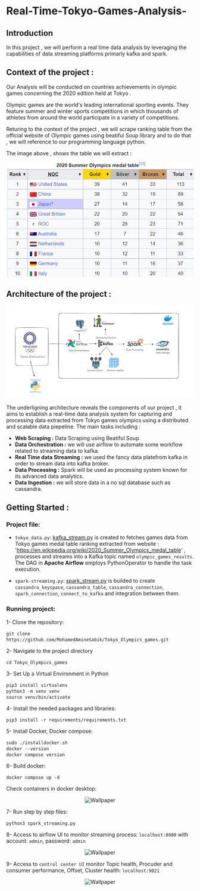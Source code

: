 # Real-Time-Tokyo-Games-Analysis-
## Introduction
In this project , we will perform  a real time data analysis by leveraging  the capabilities  of data streaming platforms primarly kafka and spark.
## Context of the project : 
Our Analysis will be conducted on countries achievements in olympic games concerning the 2020 edition held at Tokyo .

Olympic games are the world's leading international sporting events. They feature summer and winter sports competitions in which thousands of athletes from around the world participate in a variety of competitions. 

Returing to the context of the project , we will scrape ranking table from the official website of Olympic games using beatiful Soup library and to do that , we will reference to our programming language python.

The image above , shows the table we will extract : 

![Tokyo-Games  - Page 3](imgs/Tokyo_golden_medals.png)

## Architecture of the project : 
![Architecure  - Page 4](imgs/Building_Architecture.png)

The underligning architecture reveals the components of our project , it aims to establish a real-time data analysis system for capturing and processing data extracted from Tokyo games olympics using a distributed and scalable data piepeline.
The main tasks including : 
-  <b> Web Scraping :</b> Data Scraping using Beatiful Soup.
- <b> Data Orchestration :</b>  we will use airflow to automate some workflow related to streaming data to kafka.
- <b> Real Time data Streaming :</b> we used the fancy data platefrom kafka in order to stream data into kafka broker.
- <b> Data Processing :</b>  Spark will be used as processing system known for its advanced data analytics.
- <b> Data Ingestion :</b>  we will store data in a no sql database such as cassandra.

## Getting Started : 
###  Project file:
- `tokyo_data.py`: [kafka_stream.py](dags/tokyo_data.py) is created to fetches games data from Tokyo games medal table ranking  extracted from website : 'https://en.wikipedia.org/wiki/2020_Summer_Olympics_medal_table' , processes and streams into a Kafka topic named `olympic_games_results`. The DAG in <b>Apache Airflow</b> employs PythonOperator to handle the task execution. 

- `spark-streaming.py`:  [spark_stream.py](spark_stream.py) is builded to create `cassandra_keyspace`, `cassandra_table`, `cassandra_connection`, `spark_connection`, `connect_to_kafka` and integration between them.

### Running project:

1- Clone the repository:

```
git clone https://github.com/MohamedAmineSabik/Tokyo_Olympics_games.git
```

2- Navigate to the project directory

```
cd Tokyo_Olympics_games
```

3- Set Up a Virtual Environment in Python

```
pip3 install virtualenv
python3 -m venv venv
source venv/bin/activate
```

4- Install the needed packages and libraries:

```
pip3 install -r requirements/requirements.txt
```

5- Install Docker, Docker compose:

```
sudo ./installdocker.sh
docker --version
docker compose version
```

6- Build docker:

```
docker compose up -d
```

Check containers in docker desktop:

<p align="center">
  <img src="images/docker_desktop.png" alt="Wallpaper">
</p>


7- Run step by step files:

```
python3 spark_streaming.py
```

8- Access to airflow UI to monitor streaming process: `localhost:8080` with account: `admin`, password: `admin`

<p align="center">
  <img src="images/airflow.png" alt="Wallpaper">
</p>

9- Access to `control center UI` monitor Topic health, Procuder and consumer performance, Offset, Cluster health: `localhost:9021`

<p align="center">
  <img src="images/control-center.png" alt="Wallpaper">
</p>
